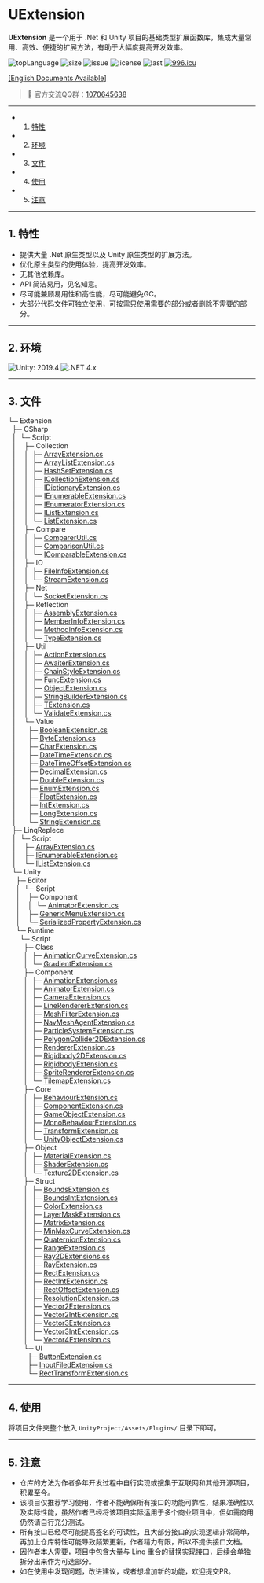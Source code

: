 # UExtension

**UExtension** 是一个用于 .Net 和 Unity 项目的基础类型扩展函数库，集成大量常用、高效、便捷的扩展方法，有助于大幅度提高开发效率。

![topLanguage](https://img.shields.io/github/languages/top/ls9512/UExtension)
![size](https://img.shields.io/github/languages/code-size/ls9512/UExtension)
![issue](https://img.shields.io/github/issues/ls9512/UExtension)
![license](https://img.shields.io/github/license/ls9512/UExtension)
![last](https://img.shields.io/github/last-commit/ls9512/UExtension)
[![996.icu](https://img.shields.io/badge/link-996.icu-red.svg)](https://996.icu)

[[English Documents Available]](README.md)

> 🐧 官方交流QQ群：[1070645638](https://jq.qq.com/?_wv=1027&k=ezkLnUln)

***

<!-- vscode-markdown-toc -->
* 1. [特性](#)
* 2. [环境](#-1)
* 3. [文件](#-1)
* 4. [使用](#-1)
* 5. [注意](#-1)

<!-- vscode-markdown-toc-config
	numbering=true
	autoSave=true
	/vscode-markdown-toc-config -->
<!-- /vscode-markdown-toc -->

***

##  1. <a name=''></a>特性
* 提供大量 .Net 原生类型以及 Unity 原生类型的扩展方法。
* 优化原生类型的使用体验，提高开发效率。
* 无其他依赖库。
* API 简洁易用，见名知意。
* 尽可能兼顾易用性和高性能，尽可能避免GC。
* 大部分代码文件可独立使用，可按需只使用需要的部分或者删除不需要的部分。

***

##  2. <a name='-1'></a>环境
![Unity: 2019.4](https://img.shields.io/badge/Unity-2019.4+-blue) 
![.NET 4.x](https://img.shields.io/badge/.NET-4.x-blue) 

***

##  3. <a name='-1'></a>文件
<!-- File Tree Generator auto create start -->  
└─ Extension  
&nbsp;&nbsp;├─ CSharp  
&nbsp;&nbsp;│&nbsp;&nbsp;└─ Script  
&nbsp;&nbsp;│&nbsp;&nbsp;&nbsp;&nbsp;├─ Collection  
&nbsp;&nbsp;│&nbsp;&nbsp;&nbsp;&nbsp;│&nbsp;&nbsp;├─ [ArrayExtension.cs](https://github.com/ls9512/UExtension/blob/master/CSharp/Script/Collection/ArrayExtension.cs)  
&nbsp;&nbsp;│&nbsp;&nbsp;&nbsp;&nbsp;│&nbsp;&nbsp;├─ [ArrayListExtension.cs](https://github.com/ls9512/UExtension/blob/master/CSharp/Script/Collection/ArrayListExtension.cs)  
&nbsp;&nbsp;│&nbsp;&nbsp;&nbsp;&nbsp;│&nbsp;&nbsp;├─ [HashSetExtension.cs](https://github.com/ls9512/UExtension/blob/master/CSharp/Script/Collection/HashSetExtension.cs)  
&nbsp;&nbsp;│&nbsp;&nbsp;&nbsp;&nbsp;│&nbsp;&nbsp;├─ [ICollectionExtension.cs](https://github.com/ls9512/UExtension/blob/master/CSharp/Script/Collection/ICollectionExtension.cs)  
&nbsp;&nbsp;│&nbsp;&nbsp;&nbsp;&nbsp;│&nbsp;&nbsp;├─ [IDictionaryExtension.cs](https://github.com/ls9512/UExtension/blob/master/CSharp/Script/Collection/IDictionaryExtension.cs)  
&nbsp;&nbsp;│&nbsp;&nbsp;&nbsp;&nbsp;│&nbsp;&nbsp;├─ [IEnumerableExtension.cs](https://github.com/ls9512/UExtension/blob/master/CSharp/Script/Collection/IEnumerableExtension.cs)  
&nbsp;&nbsp;│&nbsp;&nbsp;&nbsp;&nbsp;│&nbsp;&nbsp;├─ [IEnumeratorExtension.cs](https://github.com/ls9512/UExtension/blob/master/CSharp/Script/Collection/IEnumeratorExtension.cs)  
&nbsp;&nbsp;│&nbsp;&nbsp;&nbsp;&nbsp;│&nbsp;&nbsp;├─ [IListExtension.cs](https://github.com/ls9512/UExtension/blob/master/CSharp/Script/Collection/IListExtension.cs)  
&nbsp;&nbsp;│&nbsp;&nbsp;&nbsp;&nbsp;│&nbsp;&nbsp;└─ [ListExtension.cs](https://github.com/ls9512/UExtension/blob/master/CSharp/Script/Collection/ListExtension.cs)  
&nbsp;&nbsp;│&nbsp;&nbsp;&nbsp;&nbsp;├─ Compare  
&nbsp;&nbsp;│&nbsp;&nbsp;&nbsp;&nbsp;│&nbsp;&nbsp;├─ [ComparerUtil.cs](https://github.com/ls9512/UExtension/blob/master/CSharp/Script/Compare/ComparerUtil.cs)  
&nbsp;&nbsp;│&nbsp;&nbsp;&nbsp;&nbsp;│&nbsp;&nbsp;├─ [ComparisonUtil.cs](https://github.com/ls9512/UExtension/blob/master/CSharp/Script/Compare/ComparisonUtil.cs)  
&nbsp;&nbsp;│&nbsp;&nbsp;&nbsp;&nbsp;│&nbsp;&nbsp;└─ [IComparableExtension.cs](https://github.com/ls9512/UExtension/blob/master/CSharp/Script/Compare/IComparableExtension.cs)  
&nbsp;&nbsp;│&nbsp;&nbsp;&nbsp;&nbsp;├─ IO  
&nbsp;&nbsp;│&nbsp;&nbsp;&nbsp;&nbsp;│&nbsp;&nbsp;├─ [FileInfoExtension.cs](https://github.com/ls9512/UExtension/blob/master/CSharp/Script/IO/FileInfoExtension.cs)  
&nbsp;&nbsp;│&nbsp;&nbsp;&nbsp;&nbsp;│&nbsp;&nbsp;└─ [StreamExtension.cs](https://github.com/ls9512/UExtension/blob/master/CSharp/Script/IO/StreamExtension.cs)  
&nbsp;&nbsp;│&nbsp;&nbsp;&nbsp;&nbsp;├─ Net  
&nbsp;&nbsp;│&nbsp;&nbsp;&nbsp;&nbsp;│&nbsp;&nbsp;└─ [SocketExtension.cs](https://github.com/ls9512/UExtension/blob/master/CSharp/Script/Net/SocketExtension.cs)  
&nbsp;&nbsp;│&nbsp;&nbsp;&nbsp;&nbsp;├─ Reflection  
&nbsp;&nbsp;│&nbsp;&nbsp;&nbsp;&nbsp;│&nbsp;&nbsp;├─ [AssemblyExtension.cs](https://github.com/ls9512/UExtension/blob/master/CSharp/Script/Reflection/AssemblyExtension.cs)  
&nbsp;&nbsp;│&nbsp;&nbsp;&nbsp;&nbsp;│&nbsp;&nbsp;├─ [MemberInfoExtension.cs](https://github.com/ls9512/UExtension/blob/master/CSharp/Script/Reflection/MemberInfoExtension.cs)  
&nbsp;&nbsp;│&nbsp;&nbsp;&nbsp;&nbsp;│&nbsp;&nbsp;├─ [MethodInfoExtension.cs](https://github.com/ls9512/UExtension/blob/master/CSharp/Script/Reflection/MethodInfoExtension.cs)  
&nbsp;&nbsp;│&nbsp;&nbsp;&nbsp;&nbsp;│&nbsp;&nbsp;└─ [TypeExtension.cs](https://github.com/ls9512/UExtension/blob/master/CSharp/Script/Reflection/TypeExtension.cs)  
&nbsp;&nbsp;│&nbsp;&nbsp;&nbsp;&nbsp;├─ Util  
&nbsp;&nbsp;│&nbsp;&nbsp;&nbsp;&nbsp;│&nbsp;&nbsp;├─ [ActionExtension.cs](https://github.com/ls9512/UExtension/blob/master/CSharp/Script/Util/ActionExtension.cs)  
&nbsp;&nbsp;│&nbsp;&nbsp;&nbsp;&nbsp;│&nbsp;&nbsp;├─ [AwaiterExtension.cs](https://github.com/ls9512/UExtension/blob/master/CSharp/Script/Util/AwaiterExtension.cs)  
&nbsp;&nbsp;│&nbsp;&nbsp;&nbsp;&nbsp;│&nbsp;&nbsp;├─ [ChainStyleExtension.cs](https://github.com/ls9512/UExtension/blob/master/CSharp/Script/Util/ChainStyleExtension.cs)  
&nbsp;&nbsp;│&nbsp;&nbsp;&nbsp;&nbsp;│&nbsp;&nbsp;├─ [FuncExtension.cs](https://github.com/ls9512/UExtension/blob/master/CSharp/Script/Util/FuncExtension.cs)  
&nbsp;&nbsp;│&nbsp;&nbsp;&nbsp;&nbsp;│&nbsp;&nbsp;├─ [ObjectExtension.cs](https://github.com/ls9512/UExtension/blob/master/CSharp/Script/Util/ObjectExtension.cs)  
&nbsp;&nbsp;│&nbsp;&nbsp;&nbsp;&nbsp;│&nbsp;&nbsp;├─ [StringBuilderExtension.cs](https://github.com/ls9512/UExtension/blob/master/CSharp/Script/Util/StringBuilderExtension.cs)  
&nbsp;&nbsp;│&nbsp;&nbsp;&nbsp;&nbsp;│&nbsp;&nbsp;├─ [TExtension.cs](https://github.com/ls9512/UExtension/blob/master/CSharp/Script/Util/TExtension.cs)  
&nbsp;&nbsp;│&nbsp;&nbsp;&nbsp;&nbsp;│&nbsp;&nbsp;└─ [ValidateExtension.cs](https://github.com/ls9512/UExtension/blob/master/CSharp/Script/Util/ValidateExtension.cs)  
&nbsp;&nbsp;│&nbsp;&nbsp;&nbsp;&nbsp;└─ Value  
&nbsp;&nbsp;│&nbsp;&nbsp;&nbsp;&nbsp;&nbsp;&nbsp;├─ [BooleanExtension.cs](https://github.com/ls9512/UExtension/blob/master/CSharp/Script/Value/BooleanExtension.cs)  
&nbsp;&nbsp;│&nbsp;&nbsp;&nbsp;&nbsp;&nbsp;&nbsp;├─ [ByteExtension.cs](https://github.com/ls9512/UExtension/blob/master/CSharp/Script/Value/ByteExtension.cs)  
&nbsp;&nbsp;│&nbsp;&nbsp;&nbsp;&nbsp;&nbsp;&nbsp;├─ [CharExtension.cs](https://github.com/ls9512/UExtension/blob/master/CSharp/Script/Value/CharExtension.cs)  
&nbsp;&nbsp;│&nbsp;&nbsp;&nbsp;&nbsp;&nbsp;&nbsp;├─ [DateTimeExtension.cs](https://github.com/ls9512/UExtension/blob/master/CSharp/Script/Value/DateTimeExtension.cs)  
&nbsp;&nbsp;│&nbsp;&nbsp;&nbsp;&nbsp;&nbsp;&nbsp;├─ [DateTimeOffsetExtension.cs](https://github.com/ls9512/UExtension/blob/master/CSharp/Script/Value/DateTimeOffsetExtension.cs)  
&nbsp;&nbsp;│&nbsp;&nbsp;&nbsp;&nbsp;&nbsp;&nbsp;├─ [DecimalExtension.cs](https://github.com/ls9512/UExtension/blob/master/CSharp/Script/Value/DecimalExtension.cs)  
&nbsp;&nbsp;│&nbsp;&nbsp;&nbsp;&nbsp;&nbsp;&nbsp;├─ [DoubleExtension.cs](https://github.com/ls9512/UExtension/blob/master/CSharp/Script/Value/DoubleExtension.cs)  
&nbsp;&nbsp;│&nbsp;&nbsp;&nbsp;&nbsp;&nbsp;&nbsp;├─ [EnumExtension.cs](https://github.com/ls9512/UExtension/blob/master/CSharp/Script/Value/EnumExtension.cs)  
&nbsp;&nbsp;│&nbsp;&nbsp;&nbsp;&nbsp;&nbsp;&nbsp;├─ [FloatExtension.cs](https://github.com/ls9512/UExtension/blob/master/CSharp/Script/Value/FloatExtension.cs)  
&nbsp;&nbsp;│&nbsp;&nbsp;&nbsp;&nbsp;&nbsp;&nbsp;├─ [IntExtension.cs](https://github.com/ls9512/UExtension/blob/master/CSharp/Script/Value/IntExtension.cs)  
&nbsp;&nbsp;│&nbsp;&nbsp;&nbsp;&nbsp;&nbsp;&nbsp;├─ [LongExtension.cs](https://github.com/ls9512/UExtension/blob/master/CSharp/Script/Value/LongExtension.cs)  
&nbsp;&nbsp;│&nbsp;&nbsp;&nbsp;&nbsp;&nbsp;&nbsp;└─ [StringExtension.cs](https://github.com/ls9512/UExtension/blob/master/CSharp/Script/Value/StringExtension.cs)  
&nbsp;&nbsp;├─ LinqReplece  
&nbsp;&nbsp;│&nbsp;&nbsp;└─ Script  
&nbsp;&nbsp;│&nbsp;&nbsp;&nbsp;&nbsp;├─ [ArrayExtension.cs](https://github.com/ls9512/UExtension/blob/master/LinqReplece/Script/ArrayExtension.cs)  
&nbsp;&nbsp;│&nbsp;&nbsp;&nbsp;&nbsp;├─ [IEnumerableExtension.cs](https://github.com/ls9512/UExtension/blob/master/LinqReplece/Script/IEnumerableExtension.cs)  
&nbsp;&nbsp;│&nbsp;&nbsp;&nbsp;&nbsp;└─ [IListExtension.cs](https://github.com/ls9512/UExtension/blob/master/LinqReplece/Script/IListExtension.cs)  
&nbsp;&nbsp;└─ Unity  
&nbsp;&nbsp;&nbsp;&nbsp;├─ Editor  
&nbsp;&nbsp;&nbsp;&nbsp;│&nbsp;&nbsp;└─ Script  
&nbsp;&nbsp;&nbsp;&nbsp;│&nbsp;&nbsp;&nbsp;&nbsp;├─ Component  
&nbsp;&nbsp;&nbsp;&nbsp;│&nbsp;&nbsp;&nbsp;&nbsp;│&nbsp;&nbsp;└─ [AnimatorExtension.cs](https://github.com/ls9512/UExtension/blob/master/Unity/Editor/Script/Component/AnimatorExtension.cs)  
&nbsp;&nbsp;&nbsp;&nbsp;│&nbsp;&nbsp;&nbsp;&nbsp;├─ [GenericMenuExtension.cs](https://github.com/ls9512/UExtension/blob/master/Unity/Editor/Script/GenericMenuExtension.cs)  
&nbsp;&nbsp;&nbsp;&nbsp;│&nbsp;&nbsp;&nbsp;&nbsp;└─ [SerializedPropertyExtension.cs](https://github.com/ls9512/UExtension/blob/master/Unity/Editor/Script/SerializedPropertyExtension.cs)  
&nbsp;&nbsp;&nbsp;&nbsp;└─ Runtime  
&nbsp;&nbsp;&nbsp;&nbsp;&nbsp;&nbsp;└─ Script  
&nbsp;&nbsp;&nbsp;&nbsp;&nbsp;&nbsp;&nbsp;&nbsp;├─ Class  
&nbsp;&nbsp;&nbsp;&nbsp;&nbsp;&nbsp;&nbsp;&nbsp;│&nbsp;&nbsp;├─ [AnimationCurveExtension.cs](https://github.com/ls9512/UExtension/blob/master/Unity/Runtime/Script/Class/AnimationCurveExtension.cs)  
&nbsp;&nbsp;&nbsp;&nbsp;&nbsp;&nbsp;&nbsp;&nbsp;│&nbsp;&nbsp;└─ [GradientExtension.cs](https://github.com/ls9512/UExtension/blob/master/Unity/Runtime/Script/Class/GradientExtension.cs)  
&nbsp;&nbsp;&nbsp;&nbsp;&nbsp;&nbsp;&nbsp;&nbsp;├─ Component  
&nbsp;&nbsp;&nbsp;&nbsp;&nbsp;&nbsp;&nbsp;&nbsp;│&nbsp;&nbsp;├─ [AnimationExtension.cs](https://github.com/ls9512/UExtension/blob/master/Unity/Runtime/Script/Component/AnimationExtension.cs)  
&nbsp;&nbsp;&nbsp;&nbsp;&nbsp;&nbsp;&nbsp;&nbsp;│&nbsp;&nbsp;├─ [AnimatorExtension.cs](https://github.com/ls9512/UExtension/blob/master/Unity/Runtime/Script/Component/AnimatorExtension.cs)  
&nbsp;&nbsp;&nbsp;&nbsp;&nbsp;&nbsp;&nbsp;&nbsp;│&nbsp;&nbsp;├─ [CameraExtension.cs](https://github.com/ls9512/UExtension/blob/master/Unity/Runtime/Script/Component/CameraExtension.cs)  
&nbsp;&nbsp;&nbsp;&nbsp;&nbsp;&nbsp;&nbsp;&nbsp;│&nbsp;&nbsp;├─ [LineRendererExtension.cs](https://github.com/ls9512/UExtension/blob/master/Unity/Runtime/Script/Component/LineRendererExtension.cs)  
&nbsp;&nbsp;&nbsp;&nbsp;&nbsp;&nbsp;&nbsp;&nbsp;│&nbsp;&nbsp;├─ [MeshFilterExtension.cs](https://github.com/ls9512/UExtension/blob/master/Unity/Runtime/Script/Component/MeshFilterExtension.cs)  
&nbsp;&nbsp;&nbsp;&nbsp;&nbsp;&nbsp;&nbsp;&nbsp;│&nbsp;&nbsp;├─ [NavMeshAgentExtension.cs](https://github.com/ls9512/UExtension/blob/master/Unity/Runtime/Script/Component/NavMeshAgentExtension.cs)  
&nbsp;&nbsp;&nbsp;&nbsp;&nbsp;&nbsp;&nbsp;&nbsp;│&nbsp;&nbsp;├─ [ParticleSystemExtension.cs](https://github.com/ls9512/UExtension/blob/master/Unity/Runtime/Script/Component/ParticleSystemExtension.cs)  
&nbsp;&nbsp;&nbsp;&nbsp;&nbsp;&nbsp;&nbsp;&nbsp;│&nbsp;&nbsp;├─ [PolygonCollider2DExtension.cs](https://github.com/ls9512/UExtension/blob/master/Unity/Runtime/Script/Component/PolygonCollider2DExtension.cs)  
&nbsp;&nbsp;&nbsp;&nbsp;&nbsp;&nbsp;&nbsp;&nbsp;│&nbsp;&nbsp;├─ [RendererExtension.cs](https://github.com/ls9512/UExtension/blob/master/Unity/Runtime/Script/Component/RendererExtension.cs)  
&nbsp;&nbsp;&nbsp;&nbsp;&nbsp;&nbsp;&nbsp;&nbsp;│&nbsp;&nbsp;├─ [Rigidbody2DExtension.cs](https://github.com/ls9512/UExtension/blob/master/Unity/Runtime/Script/Component/Rigidbody2DExtension.cs)  
&nbsp;&nbsp;&nbsp;&nbsp;&nbsp;&nbsp;&nbsp;&nbsp;│&nbsp;&nbsp;├─ [RigidbodyExtension.cs](https://github.com/ls9512/UExtension/blob/master/Unity/Runtime/Script/Component/RigidbodyExtension.cs)  
&nbsp;&nbsp;&nbsp;&nbsp;&nbsp;&nbsp;&nbsp;&nbsp;│&nbsp;&nbsp;├─ [SpriteRendererExtension.cs](https://github.com/ls9512/UExtension/blob/master/Unity/Runtime/Script/Component/SpriteRendererExtension.cs)  
&nbsp;&nbsp;&nbsp;&nbsp;&nbsp;&nbsp;&nbsp;&nbsp;│&nbsp;&nbsp;└─ [TilemapExtension.cs](https://github.com/ls9512/UExtension/blob/master/Unity/Runtime/Script/Component/TilemapExtension.cs)  
&nbsp;&nbsp;&nbsp;&nbsp;&nbsp;&nbsp;&nbsp;&nbsp;├─ Core  
&nbsp;&nbsp;&nbsp;&nbsp;&nbsp;&nbsp;&nbsp;&nbsp;│&nbsp;&nbsp;├─ [BehaviourExtension.cs](https://github.com/ls9512/UExtension/blob/master/Unity/Runtime/Script/Core/BehaviourExtension.cs)  
&nbsp;&nbsp;&nbsp;&nbsp;&nbsp;&nbsp;&nbsp;&nbsp;│&nbsp;&nbsp;├─ [ComponentExtension.cs](https://github.com/ls9512/UExtension/blob/master/Unity/Runtime/Script/Core/ComponentExtension.cs)  
&nbsp;&nbsp;&nbsp;&nbsp;&nbsp;&nbsp;&nbsp;&nbsp;│&nbsp;&nbsp;├─ [GameObjectExtension.cs](https://github.com/ls9512/UExtension/blob/master/Unity/Runtime/Script/Core/GameObjectExtension.cs)  
&nbsp;&nbsp;&nbsp;&nbsp;&nbsp;&nbsp;&nbsp;&nbsp;│&nbsp;&nbsp;├─ [MonoBehaviourExtension.cs](https://github.com/ls9512/UExtension/blob/master/Unity/Runtime/Script/Core/MonoBehaviourExtension.cs)  
&nbsp;&nbsp;&nbsp;&nbsp;&nbsp;&nbsp;&nbsp;&nbsp;│&nbsp;&nbsp;├─ [TransformExtension.cs](https://github.com/ls9512/UExtension/blob/master/Unity/Runtime/Script/Core/TransformExtension.cs)  
&nbsp;&nbsp;&nbsp;&nbsp;&nbsp;&nbsp;&nbsp;&nbsp;│&nbsp;&nbsp;└─ [UnityObjectExtension.cs](https://github.com/ls9512/UExtension/blob/master/Unity/Runtime/Script/Core/UnityObjectExtension.cs)  
&nbsp;&nbsp;&nbsp;&nbsp;&nbsp;&nbsp;&nbsp;&nbsp;├─ Object  
&nbsp;&nbsp;&nbsp;&nbsp;&nbsp;&nbsp;&nbsp;&nbsp;│&nbsp;&nbsp;├─ [MaterialExtension.cs](https://github.com/ls9512/UExtension/blob/master/Unity/Runtime/Script/Object/MaterialExtension.cs)  
&nbsp;&nbsp;&nbsp;&nbsp;&nbsp;&nbsp;&nbsp;&nbsp;│&nbsp;&nbsp;├─ [ShaderExtension.cs](https://github.com/ls9512/UExtension/blob/master/Unity/Runtime/Script/Object/ShaderExtension.cs)  
&nbsp;&nbsp;&nbsp;&nbsp;&nbsp;&nbsp;&nbsp;&nbsp;│&nbsp;&nbsp;└─ [Texture2DExtension.cs](https://github.com/ls9512/UExtension/blob/master/Unity/Runtime/Script/Object/Texture2DExtension.cs)  
&nbsp;&nbsp;&nbsp;&nbsp;&nbsp;&nbsp;&nbsp;&nbsp;├─ Struct  
&nbsp;&nbsp;&nbsp;&nbsp;&nbsp;&nbsp;&nbsp;&nbsp;│&nbsp;&nbsp;├─ [BoundsExtension.cs](https://github.com/ls9512/UExtension/blob/master/Unity/Runtime/Script/Struct/BoundsExtension.cs)  
&nbsp;&nbsp;&nbsp;&nbsp;&nbsp;&nbsp;&nbsp;&nbsp;│&nbsp;&nbsp;├─ [BoundsIntExtension.cs](https://github.com/ls9512/UExtension/blob/master/Unity/Runtime/Script/Struct/BoundsIntExtension.cs)  
&nbsp;&nbsp;&nbsp;&nbsp;&nbsp;&nbsp;&nbsp;&nbsp;│&nbsp;&nbsp;├─ [ColorExtension.cs](https://github.com/ls9512/UExtension/blob/master/Unity/Runtime/Script/Struct/ColorExtension.cs)  
&nbsp;&nbsp;&nbsp;&nbsp;&nbsp;&nbsp;&nbsp;&nbsp;│&nbsp;&nbsp;├─ [LayerMaskExtension.cs](https://github.com/ls9512/UExtension/blob/master/Unity/Runtime/Script/Struct/LayerMaskExtension.cs)  
&nbsp;&nbsp;&nbsp;&nbsp;&nbsp;&nbsp;&nbsp;&nbsp;│&nbsp;&nbsp;├─ [MatrixExtension.cs](https://github.com/ls9512/UExtension/blob/master/Unity/Runtime/Script/Struct/MatrixExtension.cs)  
&nbsp;&nbsp;&nbsp;&nbsp;&nbsp;&nbsp;&nbsp;&nbsp;│&nbsp;&nbsp;├─ [MinMaxCurveExtension.cs](https://github.com/ls9512/UExtension/blob/master/Unity/Runtime/Script/Struct/MinMaxCurveExtension.cs)  
&nbsp;&nbsp;&nbsp;&nbsp;&nbsp;&nbsp;&nbsp;&nbsp;│&nbsp;&nbsp;├─ [QuaternionExtension.cs](https://github.com/ls9512/UExtension/blob/master/Unity/Runtime/Script/Struct/QuaternionExtension.cs)  
&nbsp;&nbsp;&nbsp;&nbsp;&nbsp;&nbsp;&nbsp;&nbsp;│&nbsp;&nbsp;├─ [RangeExtension.cs](https://github.com/ls9512/UExtension/blob/master/Unity/Runtime/Script/Struct/RangeExtension.cs)  
&nbsp;&nbsp;&nbsp;&nbsp;&nbsp;&nbsp;&nbsp;&nbsp;│&nbsp;&nbsp;├─ [Ray2DExtensions.cs](https://github.com/ls9512/UExtension/blob/master/Unity/Runtime/Script/Struct/Ray2DExtensions.cs)  
&nbsp;&nbsp;&nbsp;&nbsp;&nbsp;&nbsp;&nbsp;&nbsp;│&nbsp;&nbsp;├─ [RayExtension.cs](https://github.com/ls9512/UExtension/blob/master/Unity/Runtime/Script/Struct/RayExtension.cs)  
&nbsp;&nbsp;&nbsp;&nbsp;&nbsp;&nbsp;&nbsp;&nbsp;│&nbsp;&nbsp;├─ [RectExtension.cs](https://github.com/ls9512/UExtension/blob/master/Unity/Runtime/Script/Struct/RectExtension.cs)  
&nbsp;&nbsp;&nbsp;&nbsp;&nbsp;&nbsp;&nbsp;&nbsp;│&nbsp;&nbsp;├─ [RectIntExtension.cs](https://github.com/ls9512/UExtension/blob/master/Unity/Runtime/Script/Struct/RectIntExtension.cs)  
&nbsp;&nbsp;&nbsp;&nbsp;&nbsp;&nbsp;&nbsp;&nbsp;│&nbsp;&nbsp;├─ [RectOffsetExtension.cs](https://github.com/ls9512/UExtension/blob/master/Unity/Runtime/Script/Struct/RectOffsetExtension.cs)  
&nbsp;&nbsp;&nbsp;&nbsp;&nbsp;&nbsp;&nbsp;&nbsp;│&nbsp;&nbsp;├─ [ResolutionExtension.cs](https://github.com/ls9512/UExtension/blob/master/Unity/Runtime/Script/Struct/ResolutionExtension.cs)  
&nbsp;&nbsp;&nbsp;&nbsp;&nbsp;&nbsp;&nbsp;&nbsp;│&nbsp;&nbsp;├─ [Vector2Extension.cs](https://github.com/ls9512/UExtension/blob/master/Unity/Runtime/Script/Struct/Vector2Extension.cs)  
&nbsp;&nbsp;&nbsp;&nbsp;&nbsp;&nbsp;&nbsp;&nbsp;│&nbsp;&nbsp;├─ [Vector2IntExtension.cs](https://github.com/ls9512/UExtension/blob/master/Unity/Runtime/Script/Struct/Vector2IntExtension.cs)  
&nbsp;&nbsp;&nbsp;&nbsp;&nbsp;&nbsp;&nbsp;&nbsp;│&nbsp;&nbsp;├─ [Vector3Extension.cs](https://github.com/ls9512/UExtension/blob/master/Unity/Runtime/Script/Struct/Vector3Extension.cs)  
&nbsp;&nbsp;&nbsp;&nbsp;&nbsp;&nbsp;&nbsp;&nbsp;│&nbsp;&nbsp;├─ [Vector3IntExtension.cs](https://github.com/ls9512/UExtension/blob/master/Unity/Runtime/Script/Struct/Vector3IntExtension.cs)  
&nbsp;&nbsp;&nbsp;&nbsp;&nbsp;&nbsp;&nbsp;&nbsp;│&nbsp;&nbsp;└─ [Vector4Extension.cs](https://github.com/ls9512/UExtension/blob/master/Unity/Runtime/Script/Struct/Vector4Extension.cs)  
&nbsp;&nbsp;&nbsp;&nbsp;&nbsp;&nbsp;&nbsp;&nbsp;└─ UI  
&nbsp;&nbsp;&nbsp;&nbsp;&nbsp;&nbsp;&nbsp;&nbsp;&nbsp;&nbsp;├─ [ButtonExtension.cs](https://github.com/ls9512/UExtension/blob/master/Unity/Runtime/Script/UI/ButtonExtension.cs)  
&nbsp;&nbsp;&nbsp;&nbsp;&nbsp;&nbsp;&nbsp;&nbsp;&nbsp;&nbsp;├─ [InputFiledExtension.cs](https://github.com/ls9512/UExtension/blob/master/Unity/Runtime/Script/UI/InputFiledExtension.cs)  
&nbsp;&nbsp;&nbsp;&nbsp;&nbsp;&nbsp;&nbsp;&nbsp;&nbsp;&nbsp;└─ [RectTransformExtension.cs](https://github.com/ls9512/UExtension/blob/master/Unity/Runtime/Script/UI/RectTransformExtension.cs)  
<!-- File Tree Generator auto create end -->

***

##  4. <a name='-1'></a>使用
将项目文件夹整个放入 `UnityProject/Assets/Plugins/` 目录下即可。

***

##  5. <a name='-1'></a>注意
* 仓库的方法为作者多年开发过程中自行实现或搜集于互联网和其他开源项目，积累至今。
* 该项目仅推荐学习使用，作者不能确保所有接口的功能可靠性，结果准确性以及实际性能，虽然作者已经将该项目实际运用于多个商业项目中，但如需商用仍然请自行充分测试。
* 所有接口已经尽可能提高签名的可读性，且大部分接口的实现逻辑非常简单，再加上仓库特性可能导致频繁更新，作者精力有限，所以不提供接口文档。
* 因作者本人需要，项目中包含大量与 Linq 重合的替换实现接口，后续会单独拆分出来作为可选部分。
* 如在使用中发现问题，改进建议，或者想增加新的功能，欢迎提交PR。